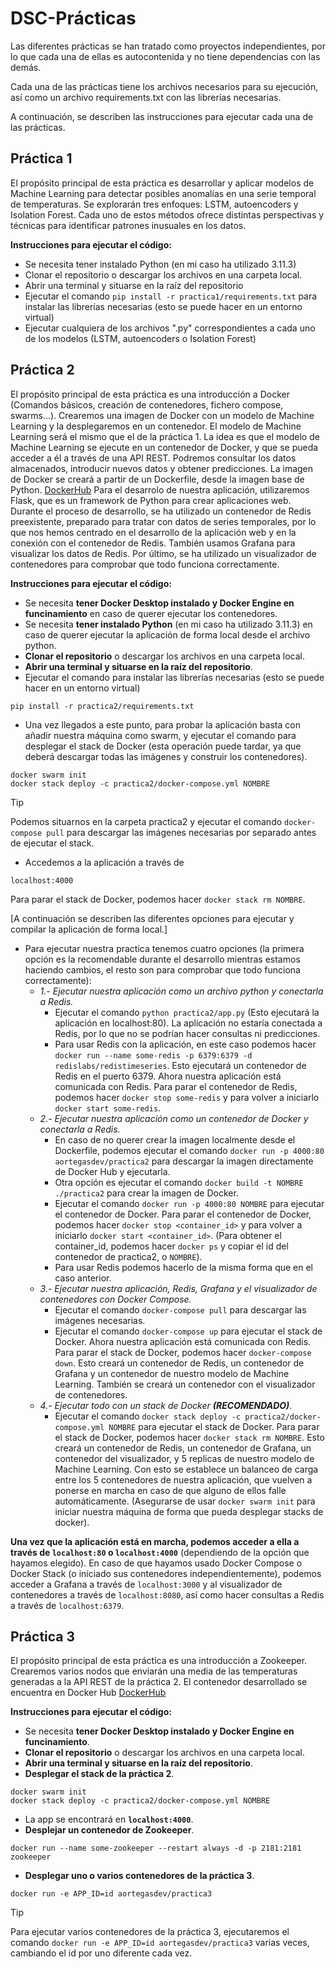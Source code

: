 # DSC-Prácticas

Las diferentes prácticas se han tratado como proyectos independientes, por lo que cada una de ellas es autocontenida y no tiene dependencias con las demás.

Cada una de las prácticas tiene los archivos necesarios para su ejecución, así como un archivo requirements.txt con las librerías necesarias.

A continuación, se describen las instrucciones para ejecutar cada una de las prácticas.

## Práctica 1

El propósito principal de esta práctica es desarrollar y aplicar modelos de Machine Learning para detectar posibles anomalías en una serie temporal de temperaturas. Se explorarán tres enfoques: LSTM, autoencoders y Isolation Forest. Cada uno de estos métodos ofrece distintas perspectivas y técnicas para identificar patrones inusuales en los datos.

**Instrucciones para ejecutar el código:**

- Se necesita tener instalado Python (en mi caso ha utilizado 3.11.3)
- Clonar el repositorio o descargar los archivos en una carpeta local.
- Abrir una terminal y situarse en la raíz del repositorio
- Ejecutar el comando `pip install -r practica1/requirements.txt` para instalar las librerías necesarias (esto se puede hacer en un entorno virtual)
- Ejecutar cualquiera de los archivos ".py" correspondientes a cada uno de los modelos (LSTM, autoencoders o Isolation Forest)

## Práctica 2

El propósito principal de esta práctica es una introducción a Docker (Comandos básicos, creación de contenedores, fichero compose, swarms...). Crearemos una imagen de Docker con un modelo de Machine Learning y la desplegaremos en un contenedor. El modelo de Machine Learning será el mismo que el de la práctica 1.
La idea es que el modelo de Machine Learning se ejecute en un contenedor de Docker, y que se pueda acceder a él a través de una API REST. Podremos consultar los datos almacenados, introducir nuevos datos y obtener predicciones.
La imagen de Docker se creará a partir de un Dockerfile, desde la imagen base de Python.
[DockerHub](https://hub.docker.com/repository/docker/aortegasdev/practica2)
Para el desarrolo de nuestra aplicación, utilizaremos Flask, que es un framework de Python para crear aplicaciones web.
Durante el proceso de desarrollo, se ha utilizado un contenedor de Redis preexistente, preparado para tratar con datos de series temporales, por lo que nos hemos centrado en el desarrollo de la aplicación web y en la conexión con el contenedor de Redis.
También usamos Grafana para visualizar los datos de Redis.
Por último, se ha utilizado un visualizador de contenedores para comprobar que todo funciona correctamente.

**Instrucciones para ejecutar el código:**

- Se necesita **tener Docker Desktop instalado y Docker Engine en funcinamiento** en caso de querer ejecutar los contenedores.
- Se necesita **tener instalado Python** (en mi caso ha utilizado 3.11.3) en caso de querer ejecutar la aplicación de forma local desde el archivo python.
- **Clonar el repositorio** o descargar los archivos en una carpeta local.
- **Abrir una terminal y situarse en la raíz del repositorio**.
- Ejecutar el comando para instalar las librerías necesarias (esto se puede hacer en un entorno virtual)

```terminal
pip install -r practica2/requirements.txt
```

- Una vez llegados a este punto, para probar la aplicación basta con añadir nuestra máquina como swarm, y ejecutar el comando para desplegar el stack de Docker (esta operación puede tardar, ya que deberá descargar todas las imágenes y construir los contenedores).

```text
docker swarm init
docker stack deploy -c practica2/docker-compose.yml NOMBRE
```

> [!TIP]
> Podemos situarnos en la carpeta practica2 y ejecutar el comando `docker-compose pull` para descargar las imágenes necesarias por separado antes de ejecutar el stack.

- Accedemos a la aplicación a través de

```text
localhost:4000
```

Para parar el stack de Docker, podemos hacer `docker stack rm NOMBRE`.

[A continuación se describen las diferentes opciones para ejecutar y compilar la aplicación de forma local.]

- Para ejecutar nuestra practica tenemos cuatro opciones (la primera opción es la recomendable durante el desarrollo mientras estamos haciendo cambios, el resto son para comprobar que todo funciona correctamente):
  - *1.- Ejecutar nuestra aplicación como un archivo python y conectarla a Redis.*
    - Ejecutar el comando `python practica2/app.py` (Esto ejecutará la aplicación en localhost:80). La aplicación no estaría conectada a Redis, por lo que no se podrían hacer consultas ni predicciones.
    - Para usar Redis con la aplicación, en este caso podemos hacer `docker run --name some-redis -p 6379:6379 -d redislabs/redistimeseries`. Esto ejecutará un contenedor de Redis en el puerto 6379. Ahora nuestra aplicación está comunicada con Redis. Para parar el contenedor de Redis, podemos hacer `docker stop some-redis` y para volver a iniciarlo `docker start some-redis`.
  - *2.- Ejecutar nuestra aplicación como un contenedor de Docker y conectarla a Redis.*
    - En caso de no querer crear la imagen localmente desde el Dockerfile, podemos ejecutar el comando `docker run -p 4000:80 aortegasdev/practica2` para descargar la imagen directamente de Docker Hub y ejecutarla.
    - Otra opción es ejecutar el comando `docker build -t NOMBRE ./practica2` para crear la imagen de Docker.
    - Ejecutar el comando `docker run -p 4000:80 NOMBRE` para ejecutar el contenedor de Docker. Para parar el contenedor de Docker, podemos hacer `docker stop <container_id>` y para volver a iniciarlo `docker start <container_id>`. (Para obtener el container_id, podemos hacer `docker ps` y copiar el id del contenedor de practica2, o ``NOMBRE``).
    - Para usar Redis podemos hacerlo de la misma forma que en el caso anterior.
  - *3.- Ejecutar nuestra aplicación, Redis, Grafana y el visualizador de contenedores con Docker Compose.*
    - Ejecutar el comando `docker-compose pull` para descargar las imágenes necesarias.
    - Ejecutar el comando `docker-compose up` para ejecutar el stack de Docker. Ahora nuestra aplicación está comunicada con Redis. Para parar el stack de Docker, podemos hacer `docker-compose down`. Esto creará un contenedor de Redis, un contenedor de Grafana y un contenedor de nuestro modelo de Machine Learning. También se creará un contenedor con el visualizador de contenedores.
  - *4.- Ejecutar todo con un stack de Docker **(RECOMENDADO)***.
    - Ejecutar el comando `docker stack deploy -c practica2/docker-compose.yml NOMBRE` para ejecutar el stack de Docker. Para parar el stack de Docker, podemos hacer `docker stack rm NOMBRE`. Esto creará un contenedor de Redis, un contenedor de Grafana, un contenedor del visualizador, y 5 replicas de nuestro modelo de Machine Learning. Con esto se establece un balanceo de carga entre los 5 contenedores de nuestra aplicación, que vuelven a ponerse en marcha en caso de que alguno de ellos falle automáticamente. (Asegurarse de usar `docker swarm init` para iniciar nuestra máquina de forma que pueda desplegar stacks de docker).

**Una vez que la aplicación está en marcha, podemos acceder a ella a través de ``localhost:80`` o ``localhost:4000``** (dependiendo de la opción que hayamos elegido). En caso de que hayamos usado Docker Compose o Docker Stack (o iniciado sus contenedores independientemente), podemos acceder a Grafana a través de ``localhost:3000`` y al visualizador de contenedores a través de ``localhost:8080``, así como hacer consultas a Redis a través de ``localhost:6379``.

## Práctica 3

El propósito principal de esta práctica es una introducción a Zookeeper. Crearemos varios nodos que enviarán una media de las temperaturas generadas a la API REST de la práctica 2.
El contenedor desarrollado se encuentra en Docker Hub
[DockerHub](https://hub.docker.com/repository/docker/aortegasdev/practica3)

**Instrucciones para ejecutar el código:**

- Se necesita **tener Docker Desktop instalado y Docker Engine en funcinamiento**.
- **Clonar el repositorio** o descargar los archivos en una carpeta local.
- **Abrir una terminal y situarse en la raíz del repositorio**.
- **Desplegar el stack de la práctica 2**.

```text
docker swarm init
docker stack deploy -c practica2/docker-compose.yml NOMBRE
```

- La app se encontrará en **``localhost:4000``**.
- **Desplejar un contenedor de Zookeeper**.

```text
docker run --name some-zookeeper --restart always -d -p 2181:2181 zookeeper
```

- **Desplegar uno o varios contenedores de la práctica 3**.

```text
docker run -e APP_ID=id aortegasdev/practica3
```

> [!TIP]
> Para ejecutar varios contenedores de la práctica 3, ejecutaremos el comando `docker run -e APP_ID=id aortegasdev/practica3` varias veces, cambiando el id por uno diferente cada vez.
